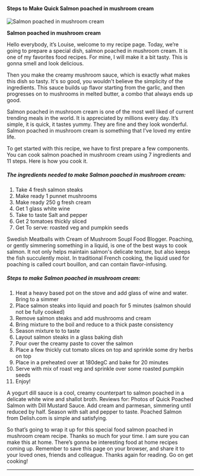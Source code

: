             

#### Steps to Make Quick Salmon poached in mushroom cream

![Salmon poached in mushroom cream](https://img-global.cpcdn.com/recipes/208c213f38637836/751x532cq70/salmon-poached-in-mushroom-cream-recipe-main-photo.jpg)

**Salmon poached in mushroom cream**

Hello everybody, it’s Louise, welcome to my recipe page. Today, we’re going to prepare a special dish, salmon poached in mushroom cream. It is one of my favorites food recipes. For mine, I will make it a bit tasty. This is gonna smell and look delicious.

Then you make the creamy mushroom sauce, which is exactly what makes this dish so tasty. It's so good, you wouldn't believe the simplicity of the ingredients. This sauce builds up flavor starting from the garlic, and then progresses on to mushrooms in melted butter, a combo that always ends up good.

Salmon poached in mushroom cream is one of the most well liked of current trending meals in the world. It is appreciated by millions every day. It’s simple, it is quick, it tastes yummy. They are fine and they look wonderful. Salmon poached in mushroom cream is something that I’ve loved my entire life.

To get started with this recipe, we have to first prepare a few components. You can cook salmon poached in mushroom cream using 7 ingredients and 11 steps. Here is how you cook it.

##### The ingredients needed to make Salmon poached in mushroom cream:

1.  Take 4 fresh salmon steaks
2.  Make ready 1 punnet mushrooms
3.  Make ready 250 g fresh cream
4.  Get 1 glass white wine
5.  Take to taste Salt and pepper
6.  Get 2 tomatoes thickly sliced
7.  Get To serve: roasted veg and pumpkin seeds

Swedish Meatballs with Cream of Mushroom SoupI Food Blogger. Poaching, or gently simmering something in a liquid, is one of the best ways to cook salmon. It not only helps maintain salmon's delicate texture, but also keeps the fish succulently moist. In traditional French cooking, the liquid used for poaching is called court bouillon, and can contain flavor-infusing.

##### Steps to make Salmon poached in mushroom cream:

1.  Heat a heavy based pot on the stove and add glass of wine and water. Bring to a simmer
2.  Place salmon steaks into liquid and poach for 5 minutes (salmon should not be fully cooked)
3.  Remove salmon steaks and add mushrooms and cream
4.  Bring mixture to the boil and reduce to a thick paste consistency
5.  Season mixture to to taste
6.  Layout salmon steaks in a glass baking dish
7.  Pour over the creamy paste to cover the salmon
8.  Place a few thickly cut tomato slices on top and sprinkle some dry herbs on top
9.  Place in a preheated over at 180degC and bake for 20 minutes
10.  Serve with mix of roast veg and sprinkle over some roasted pumpkin seeds
11.  Enjoy!

A yogurt dill sauce is a cool, creamy counterpart to salmon poached in a delicate white wine and shallot broth. Reviews for: Photos of Quick Poached Salmon with Dill Mustard Sauce. Add cream and parmesan, simmering until reduced by half. Season with salt and pepper to taste. Poached Salmon from Delish.com is simple and satisfying.

So that’s going to wrap it up for this special food salmon poached in mushroom cream recipe. Thanks so much for your time. I am sure you can make this at home. There’s gonna be interesting food at home recipes coming up. Remember to save this page on your browser, and share it to your loved ones, friends and colleague. Thanks again for reading. Go on get cooking!

* * *